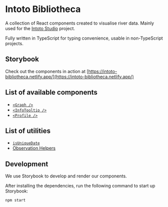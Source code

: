 # Intoto Bibliotheca

A collection of React components created to visualise river data. Mainly used for the [Intoto Studio](https://beta.intoto.io) project.

Fully written in TypeScript for typing convenience, usable in non-TypeScript projects.

## Storybook

Check out the components in action at [https://intoto-bibliotheca.netlify.app/](https://intoto-bibliotheca.netlify.app/)

## List of available components

- [`<Graph />`](https://github.com/intoto-io/bibliotheca/tree/master/packages/graph)
- [`<InfoTooltip />`](https://github.com/intoto-io/bibliotheca/tree/master/packages/info-tooltip)
- [`<Profile />`](https://github.com/intoto-io/bibliotheca/tree/master/packages/profile)

## List of utilities

- [`isUniqueDate`](https://github.com/intoto-io/bibliotheca/tree/master/packages/utils-is-unique-date)
- [Observation Helpers](https://github.com/intoto-io/bibliotheca/tree/master/packages/utils-observation-helpers)

## Development

We use Storybook to develop and render our components.

After installing the dependencies, run the following command to start up Storybook:

```
npm start
```
